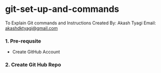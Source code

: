 # git-set-up-and-commands
To Explain Git commands and Instructions
Created By: Akash Tyagi
Email: akashdktyagi@gmail.com

### 1. Pre-requsite
 * Create GitHub Account

### 2. Create Git Hub Repo
